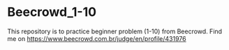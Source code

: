 # Beecrowd_1-10
This repository is to practice beginner problem (1-10) from Beecrowd.
Find me on https://www.beecrowd.com.br/judge/en/profile/431976
